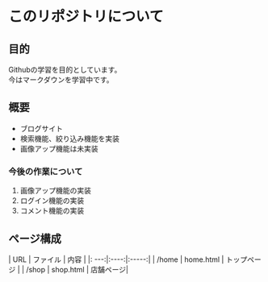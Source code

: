 # このリポジトリについて
## 目的
Githubの学習を目的としています。  
今はマークダウンを学習中です。  

## 概要
- ブログサイト
- 検索機能、絞り込み機能を実装
- 画像アップ機能は未実装

### 今後の作業について
1. 画像アップ機能の実装   
1. ログイン機能の実装  
1. コメント機能の実装  

## ページ構成
| URL | ファイル | 内容 |
|: ---:|:----:|:-----:|
| /home | home.html | トップページ |
| /shop | shop.html | 店舗ページ|